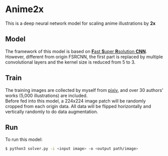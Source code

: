 # Anime2x

This is a deep neural network model for scaling anime illustrations by **2x**

## Model

The framework of this model is based on [**F**ast **S**uper **R**solution **CNN**](https://arxiv.org/abs/1608.00367). However, different from origin FSRCNN, the first part is replaced by multiple convolutional layers and the kernel size is reduced from 5 to 3.

## Train

The training images are collected by myself from [pixiv](https://www.pixiv.net/), and over 30 authors' works (5,000 illustrations) are included.  
Before fed into this model, a 224x224 image patch will be randomly cropped from each origin data. All data will be flipped horizontally and vertically randomly to do data augmentation.

## Run

To run this model:

```bash
$ python3 solver.py -i <input image> -o <output path/image>
```